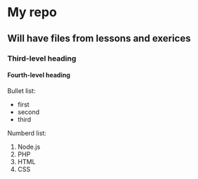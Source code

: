 # My repo
## Will have files from lessons and exerices
### Third-level heading
#### Fourth-level heading

Bullet list:
* first
* second
* third

Numberd list:
1. Node.js
2. PHP
3. HTML
4. CSS
